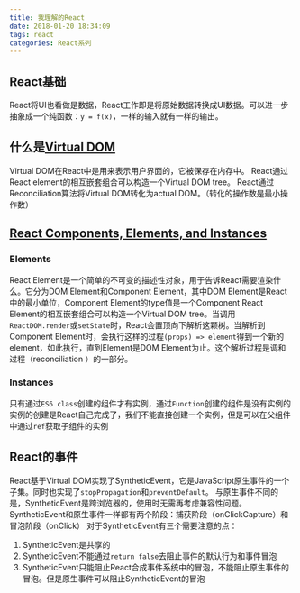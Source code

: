 ```yaml
---
title: 我理解的React
date: 2018-01-20 18:34:09
tags: react
categories: React系列
---
```


## React基础
React将UI也看做是数据，React工作即是将原始数据转换成UI数据。可以进一步抽象成一个纯函数：`y = f(x)`，一样的输入就有一样的输出。

## 什么是[Virtual DOM](https://reactjs.org/docs/faq-internals.html)
Virtual DOM在React中是用来表示用户界面的，它被保存在内存中。
React通过React element的相互嵌套组合可以构造一个Virtual DOM tree。
React通过Reconciliation算法将Virtual DOM转化为actual DOM。（转化的操作数是最小操作数）

## [React Components, Elements, and Instances](https://reactjs.org/blog/2015/12/18/react-components-elements-and-instances.html)
### Elements
React Element是一个简单的不可变的描述性对象，用于告诉React需要渲染什么。它分为DOM Element和Component Element，其中DOM Element是React中的最小单位，Component Element的type值是一个Component
React Element的相互嵌套组合可以构造一个Virtual DOM tree。当调用`ReactDOM.render`或`setState`时，React会置顶向下解析这颗树。当解析到Component Element时，会执行这样的过程`(props) => element`得到一个新的element，如此执行，直到Element是DOM Element为止。这个解析过程是调和过程（reconciliation ）的一部分。

### Instances
只有通过`ES6 class`创建的组件才有实例，通过`Function`创建的组件是没有实例的
实例的创建是React自己完成了，我们不能直接创建一个实例，但是可以在父组件中通过`ref`获取子组件的实例

## React的事件
React基于Virtual DOM实现了SyntheticEvent，它是JavaScript原生事件的一个子集。同时也实现了`stopPropagation`和`preventDefault`。
与原生事件不同的是，SyntheticEvent是跨浏览器的，使用时无需再考虑兼容性问题。
SyntheticEvent和原生事件一样都有两个阶段：捕获阶段（onClickCapture）和冒泡阶段（onClick）
对于SyntheticEvent有三个需要注意的点：
1. SyntheticEvent是共享的
2. SyntheticEvent不能通过`return false`去阻止事件的默认行为和事件冒泡
3. SyntheticEvent只能阻止React合成事件系统中的冒泡，不能阻止原生事件的冒泡。但是原生事件可以阻止SyntheticEvent的冒泡
